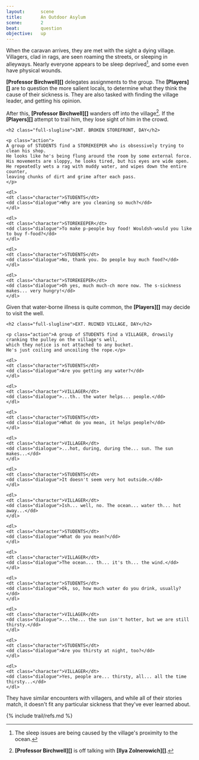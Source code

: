 ```yaml
---
layout:      scene
title:       An Outdoor Asylum
scene:       2
beat:        question
objective:   up
---
```



When the caravan arrives, they are met with the sight a dying village.
Villagers, clad in rags, are seen roaming the streets, or sleeping in alleyways.
Nearly everyone appears to be sleep deprived[^0], and some even have physical wounds.

**[Professor Birchwell][]** delegates assignments to the group.
The **[Players][]** are to question the more salient locals,
to determine what they think the cause of their sickness is.
They are also tasked with finding the village leader, and getting his opinion.

After this, **[Professor Birchwell][]** wanders off into the village[^1].
If the **[Players][]** attempt to trail him, they lose sight of him in the crowd.

<div class="screenplay">
	<div class="page-break"></div>

	<h2 class="full-slugline">INT. BROKEN STOREFRONT, DAY</h2>

	<p class="action">
	A group of STUDENTS find a STOREKEEPER who is obsessively trying to clean his shop.
	He looks like he's being flung around the room by some external force.
	His movements are sloppy, he looks tired, but his eyes are wide open.
	He repeatedly wets a rag with muddy water, and wipes down the entire counter,
	leaving chunks of dirt and grime after each pass.
	</p>

	<dl>
	<dt class="character">STUDENTS</dt>
	<dd class="dialogue">Why are you cleaning so much?</dd>
	</dl>

	<dl>
	<dt class="character">STOREKEEPER</dt>
	<dd class="dialogue">To make p-people buy food! Wouldsh-would you like to buy f-food?</dd>
	</dl>

	<dl>
	<dt class="character">STUDENTS</dt>
	<dd class="dialogue">No, thank you. Do people buy much food?</dd>
	</dl>

	<dl>
	<dt class="character">STOREKEEPER</dt>
	<dd class="dialogue">Oh yes, much much-ch more now. The s-sickness makes... very hungry!</dd>
	</dl>
</div>

Given that water-borne illness is quite common,
the **[Players][]** may decide to visit the well.


<div class="screenplay">
	<div class="page-break"></div>

	<h2 class="full-slugline">EXT. RUINED VILLAGE, DAY</h2>

	<p class="action">A group of STUDENTS find a VILLAGER, drowsily cranking the pulley on the village's well,
	which they notice is not attached to any bucket.
	He's just coiling and uncoiling the rope.</p>

	<dl>
	<dt class="character">STUDENTS</dt>
	<dd class="dialogue">Are you getting any water?</dd>
	</dl>

	<dl>
	<dt class="character">VILLAGER</dt>
	<dd class="dialogue">...th.. the water helps... people.</dd>
	</dl>

	<dl>
	<dt class="character">STUDENTS</dt>
	<dd class="dialogue">What do you mean, it helps people?</dd>
	</dl>

	<dl>
	<dt class="character">VILLAGER</dt>
	<dd class="dialogue">...hot, during, during the... sun. The sun makes...</dd>
	</dl>

	<dl>
	<dt class="character">STUDENTS</dt>
	<dd class="dialogue">It doesn't seem very hot outside.</dd>
	</dl>

	<dl>
	<dt class="character">VILLAGER</dt>
	<dd class="dialogue">Ish... well, no. The ocean... water th... hot away...</dd>
	</dl>

	<dl>
	<dt class="character">STUDENTS</dt>
	<dd class="dialogue">What do you mean?</dd>
	</dl>

	<dl>
	<dt class="character">VILLAGER</dt>
	<dd class="dialogue">The ocean... th... it's th... the wind.</dd>
	</dl>

	<dl>
	<dt class="character">STUDENTS</dt>
	<dd class="dialogue">Ok, so, how much water do you drink, usually?</dd>
	</dl>

	<dl>
	<dt class="character">VILLAGER</dt>
	<dd class="dialogue">...the... the sun isn't hotter, but we are still thirsty.</dd>
	</dl>

	<dl>
	<dt class="character">STUDENTS</dt>
	<dd class="dialogue">Are you thirsty at night, too?</dd>
	</dl>

	<dl>
	<dt class="character">VILLAGER</dt>
	<dd class="dialogue">Yes, people are... thirsty, all... all the time thirsty...</dd>
	</dl>
</div>


They have similar encounters with villagers, and while all of their stories match,
it doesn't fit any particular sickness that they've ever learned about.


[^0]: The sleep issues are being caused by the village's proximity to the ocean.
[^1]: **[Professor Birchwell][]** is off talking with **[Ilya Zolnerowich][]**.
[^2]: This is strange, as everyone in the village appears to be malnourished.
[^3]: Being near the ocean means there's probably a constant 10 knot wind.
[^4]: If there's enough wind, bugs can't fly well enough to land on people and bite them.
[^5]: It hasn't been particularly hot, and they seem to have no shortage of water or shade.

{% include trail/refs.md %}


















